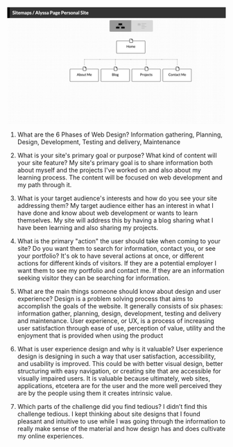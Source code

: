 ![Site Map](/week-2/imgs/site-map.png)

1. What are the 6 Phases of Web Design?
Information gathering, Planning, Design, Development, Testing and delivery, Maintenance 

2. What is your site's primary goal or purpose? What kind of content will your site feature?
My site's primary goal is to share information both about myself and the projects I've worked on and also about my learning process. The content will be focused on web development and my path through it.

3. What is your target audience's interests and how do you see your site addressing them?
My target audience either has an interest in what I have done and know about web development or wants to learn themselves. My site will address this by having a blog sharing what I have been learning and also sharing my projects.

4. What is the primary "action" the user should take when coming to your site? Do you want them to search for information, contact you, or see your portfolio? It's ok to have several actions at once, or different actions for different kinds of visitors.
If they are a potential employer I want them to see my portfolio and contact me. If they are an information seeking visitor they can be searching for information.

5. What are the main things someone should know about design and user experience?
Design is a problem solving process that aims to accomplish the goals of the website. It generally consists of six phases: information gather, planning, design, development, testing and delivery and maintenance. User experience, or UX, is a process of increasing user satisfaction through ease of use, perception of value, utility and the enjoyment that is provided when using the product

6. What is user experience design and why is it valuable? 
User experience design is designing in such a way that user satisfaction, accessibility, and usability is improved. This could be with better visual design, better structuring with easy navigation, or creating site that are accessible for visually impaired users. It is valuable because ultimately, web sites, applications, etcetera are for the user and the more well perceived they are by the people using them it creates intrinsic value.

7. Which parts of the challenge did you find tedious?
I didn’t find this challenge tedious. I kept thinking about site designs that I found pleasant and intuitive to use while I was going through the information to really make sense of the material and how design has and does cultivate my online experiences.
